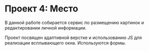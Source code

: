 # Проект 4: Место

В данной работе собирается сервис по размещению картинок и редактировании личной информации. 

Проект посвящен адаптивной верстке и использованию JS для реализации всплывающего окна. Используются формы.


